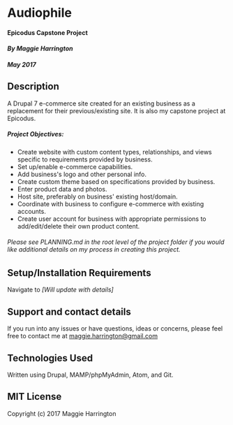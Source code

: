 # Audiophile

#### Epicodus Capstone Project

#### _By Maggie Harrington_
##### _May 2017_


## Description

A Drupal 7 e-commerce site created for an existing business as a replacement for their previous/existing site. It is also my capstone project at Epicodus.


##### Project Objectives:

* Create website with custom content types, relationships, and views specific to requirements provided by business.
* Set up/enable e-commerce capabilities.
* Add business's logo and other personal info.
* Create custom theme based on specifications provided by business.
* Enter product data and photos.
* Host site, preferably on business' existing host/domain.
* Coordinate with business to configure e-commerce with existing accounts.
* Create user account for business with appropriate permissions to add/edit/delete their own product content.

###### Please see PLANNING.md in the root level of the project folder if you would like additional details on my process in creating this project.


## Setup/Installation Requirements

Navigate to _[Will update with details]_


## Support and contact details

If you run into any issues or have questions, ideas or concerns, please feel free to contact me at maggie.harrington@gmail.com


## Technologies Used

Written using Drupal, MAMP/phpMyAdmin, Atom, and Git.


## MIT License

Copyright (c) 2017 Maggie Harrington
